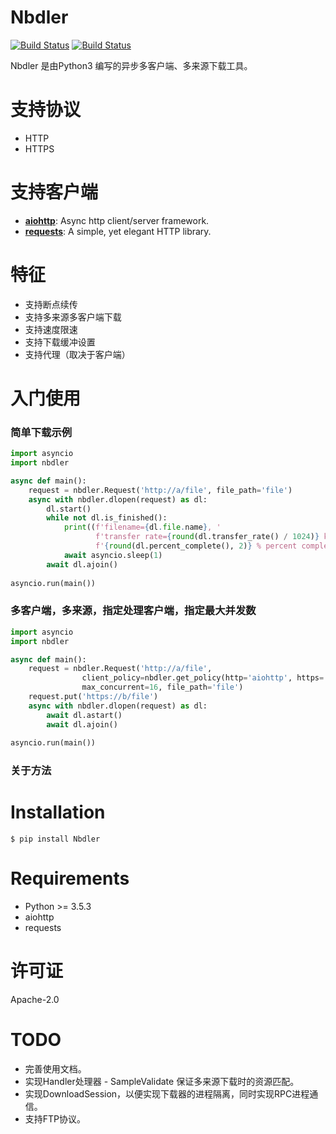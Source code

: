 Nbdler
===============
[![Build Status](https://img.shields.io/badge/build-passing-green.svg)](https://github.com/ZSAIM/Nbdler)
[![Build Status](https://img.shields.io/badge/pypi-v3.0.0-blue.svg)](https://pypi.org/project/Nbdler/)

Nbdler 是由Python3 编写的异步多客户端、多来源下载工具。


# 支持协议

- HTTP
- HTTPS

# 支持客户端

- [**aiohttp**](https://github.com/aio-libs/aiohttp): Async http client/server framework.
- [**requests**](https://github.com/psf/requests): A simple, yet elegant HTTP library.

# 特征

- 支持断点续传
- 支持多来源多客户端下载
- 支持速度限速
- 支持下载缓冲设置
- 支持代理（取决于客户端）

# 入门使用

### 简单下载示例
```python
import asyncio
import nbdler

async def main():
    request = nbdler.Request('http://a/file', file_path='file')
    async with nbdler.dlopen(request) as dl:
        dl.start()
        while not dl.is_finished():
            print((f'filename={dl.file.name}, '
                   f'transfer rate={round(dl.transfer_rate() / 1024)} kb/s, '
                   f'{round(dl.percent_complete(), 2)} % percent complete'))    
            await asyncio.sleep(1)
        await dl.ajoin()
            
asyncio.run(main())
```
### 多客户端，多来源，指定处理客户端，指定最大并发数
```python
import asyncio
import nbdler

async def main():
    request = nbdler.Request('http://a/file', 
                client_policy=nbdler.get_policy(http='aiohttp', https='requests'), 
                max_concurrent=16, file_path='file')
    request.put('https://b/file')
    async with nbdler.dlopen(request) as dl:
        await dl.astart()
        await dl.ajoin()
            
asyncio.run(main())
```

### 关于方法


# Installation

    $ pip install Nbdler

# Requirements

- Python >= 3.5.3
- aiohttp
- requests


# 许可证

Apache-2.0

# TODO

- 完善使用文档。
- 实现Handler处理器 - SampleValidate 保证多来源下载时的资源匹配。
- 实现DownloadSession，以便实现下载器的进程隔离，同时实现RPC进程通信。
- 支持FTP协议。
